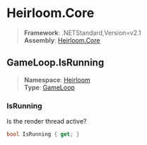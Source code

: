 # Heirloom.Core

> **Framework**: .NETStandard,Version=v2.1  
> **Assembly**: [Heirloom.Core][0]  

## GameLoop.IsRunning

> **Namespace**: [Heirloom][0]  
> **Type**: [GameLoop][1]  

### IsRunning

Is the render thread active?

```cs
bool IsRunning { get; }
```

[0]: ../Heirloom.Core.md
[1]: Heirloom.GameLoop.md
